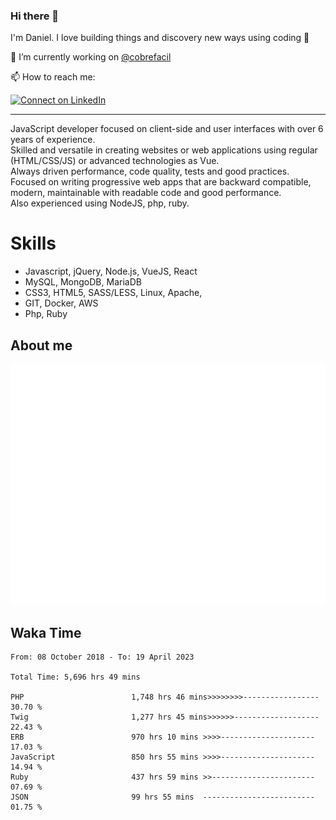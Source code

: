 ### Hi there 👋

I'm Daniel. I love building things and discovery new ways using coding :raised_hands: 

🔭 I’m currently working on [@cobrefacil](https://www.cobrefacil.com.br/)

📫 How to reach me:

[![Connect on LinkedIn](https://img.shields.io/badge/--linkedin?label=LinkedIn&logo=LinkedIn&style=social)](https://www.linkedin.com/in/daniel-cerverizzo/)

---

JavaScript developer focused on client-side and user interfaces with over 6 years of experience.  
Skilled and versatile in creating websites or web applications using regular (HTML/CSS/JS) or advanced technologies as Vue.  
Always driven performance, code quality, tests and good practices.  
 Focused on writing progressive web apps that are backward compatible, modern, maintainable with readable code and good performance.  
Also experienced using NodeJS, php, ruby. 


# Skills

 - Javascript, jQuery, Node.js, VueJS, React
 - MySQL, MongoDB, MariaDB    
 - CSS3, HTML5, SASS/LESS,  Linux, Apache,
 - GIT, Docker, AWS
 - Php, Ruby

## About me

![Metrics](/github-metrics.svg)

## Waka Time

<!--START_SECTION:waka-->

```text
From: 08 October 2018 - To: 19 April 2023

Total Time: 5,696 hrs 49 mins

PHP                        1,748 hrs 46 mins>>>>>>>>-----------------   30.70 %
Twig                       1,277 hrs 45 mins>>>>>>-------------------   22.43 %
ERB                        970 hrs 10 mins >>>>---------------------   17.03 %
JavaScript                 850 hrs 55 mins >>>>---------------------   14.94 %
Ruby                       437 hrs 59 mins >>-----------------------   07.69 %
JSON                       99 hrs 55 mins  -------------------------   01.75 %
```

<!--END_SECTION:waka-->

